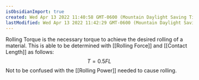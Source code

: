 ```yaml
---
isObsidianImport: true
created: Wed Apr 13 2022 11:40:58 GMT-0600 (Mountain Daylight Saving Time)
lastModified: Wed Apr 13 2022 11:42:29 GMT-0600 (Mountain Daylight Saving Time)
---
```

Rolling Torque is the necessary torque to achieve the desired rolling of a material. This is able to be determined with [[Rolling Force]] and [[Contact Length]] as follows:
$$T=0.5FL$$
Not to be confused with the [[Rolling Power]] needed to cause rolling.